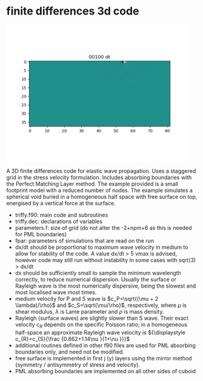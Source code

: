 finite differences 3d code
==========================
![animated wavefield plot](./Figures/output_all.gif)

A 3D finite differences code for elastic wave propagation. Uses a staggered grid in the stress velocity formulation. 
Includes absorbing boundaries with the Perfect Matching Layer method.
The example provided is a small footprint model with a reduced number of nodes. 
The example simulates a spherical void buried in a homogeneous half space with free surface on top, energised by a vertical force at the surface.

- triffy.f90: main code and subroutines
- triffy.dec: declarations of variables
- parameters.f: size of grid (do not alter the -2+npm+6 as this is needed for PML boundaries)
- fpar: parameters of simulations that are read on the run
- dx/dt should be proportional to maximum wave velocity in medium to allow for stability of the code. A value dx/dt > 5 vmax is advised, however code may still run without instability in some cases with sqrt(3) > dx/dt 
- dx should be sufficiently small to sample the minimum wavelength correctly, to reduce numerical dispersion.
Usually the surface or Rayleigh wave is the most numerically dispersive, being the slowest and most localised wave most times.  
- medium velocity for P and S wave is $c_P=\sqrt{(\mu + 2 \lambda)/\rho}$
and $c_S=\sqrt{\mu/\rho}$, respectively, where $\mu$ is shear modulus, $\lambda$ is Lame parameter and $\rho$ is mass density. 
- Rayleigh (surface waves) are slightly slower than S wave. Their exact velocity $c_R$ depends on the specific Poisson ratio; in a homogeneous half-space an approximate Rayleigh wave velocity is ${\displaystyle c_{R}=c_{S}{\frac {0.862+1.14\nu }{1+\nu }}}$
- additional routines defined in other f90 files are used for PML absorbing boundaries only, and need not be modified.
- free surface is implemented in first j (y) layers using the mirror method (symmetry / antisymmetry of stress and velocity).
- PML absorbing boundaries are implemented on all other sides of cuboid

